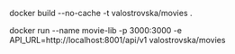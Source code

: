docker build --no-cache -t valostrovska/movies .

docker run --name movie-lib -p 3000:3000 -e API_URL=http://localhost:8001/api/v1 valostrovska/movies

